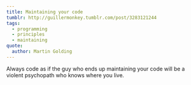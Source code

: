 ```yaml
---
title: Maintaining your code
tumblr: http://guillermonkey.tumblr.com/post/3283121244
tags:
  - programming
  - principles
  - maintaining
quote:
  author: Martin Golding
---
```


Always code as if the guy who ends up maintaining your code will be a violent psychopath who knows where you live.
